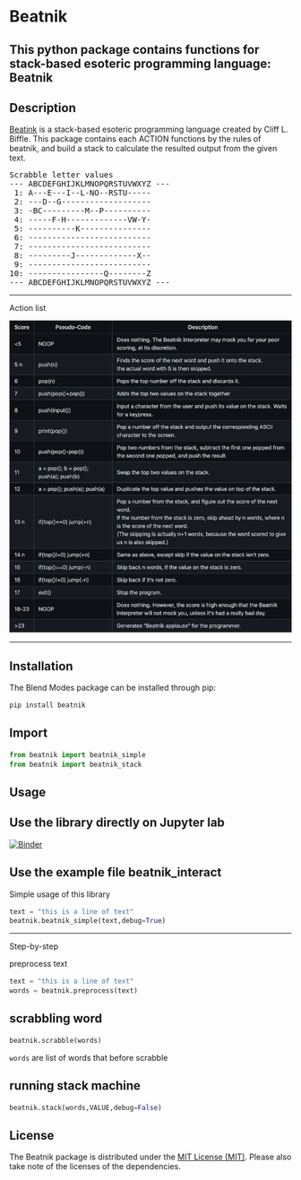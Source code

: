 Beatnik
===========
This python package contains functions for stack-based esoteric programming language: Beatnik
---

Description
-----------
[Beatink] is a stack-based esoteric programming language created by Cliff L. Biffle.
This package contains each ACTION functions by the rules of beatnik, and build a stack to calculate the resulted output from the given text.

<pre>
Scrabble letter values
--- ABCDEFGHIJKLMNOPQRSTUVWXYZ ---
 1: A---E---I--L-NO--RSTU-----
 2: ---D--G-------------------
 3: -BC---------M--P----------
 4: -----F-H-------------VW-Y-
 5: ----------K---------------
 6: --------------------------
 7: --------------------------
 8: ---------J-------------X--
 9: --------------------------
10: ----------------Q--------Z
--- ABCDEFGHIJKLMNOPQRSTUVWXYZ ---
</pre>
---
Action list

![](https://github.com/experimental-informatics/beatnik/blob/master/docs/action_table.png)

---
Installation
------------

The Blend Modes package can be installed through pip:
```sh
pip install beatnik
```


Import
-----

```python
from beatnik import beatnik_simple
from beatnik import beatnik_stack
```


Usage
------------
Use the library directly on Jupyter lab
-----
[![Binder](https://mybinder.org/badge_logo.svg)](https://mybinder.org/v2/gh/experimental-informatics/beatnik/HEAD)

Use the example file beatnik_interact
-----
Simple usage of this library
```python
text = "this is a line of text"
beatnik.beatnik_simple(text,debug=True)
```
---

Step-by-step

preprocess text
```python
text = "this is a line of text"
words = beatnik.preprocess(text)
```


scrabbling word
------------
```python
beatnik.scrabble(words)
```
`words` are list of words that before scrabble


running stack machine
------------
```python
beatnik.stack(words,VALUE,debug=False)
```


License
-------------
The Beatnik package is distributed under the [MIT License (MIT)](https://github.com/experimental-informatics/beatnik/blob/master/LICENSE.txt). Please also take note of the licenses of the dependencies.

   [Beatink]: <https://esolangs.org/wiki/Beatnik>
